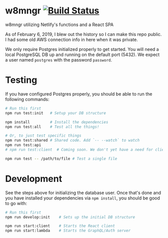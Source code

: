 # w8mngr [![Build Status](https://travis-ci.org/baublet/w8mngr-2020.svg?branch=master)](https://travis-ci.org/baublet/w8mngr-2020)

w8mngr utilizing Netlify's functions and a React SPA

As of February 6, 2019, I blew out the history so I can make this repo public. I had some old AWS connection info in here when it was private.

We only require Postgres initialized properly to get started. You will need a local PostgreSQL DB up and running on the default port (5432). We expect a user named `postgres` with the password `password`.

# Testing

If you have configured Postgres properly, you should be able to run the following commands:

```bash
# Run this first
npm run test:init   # Setup your DB structure

npm install         # Install the dependencies
npm run test:all    # Test all the things!

# Or, to just test specific things
npm run test:shared # Shared code. Add `-- --watch` to watch
npm run test:api
# npm run test:client  # Coming soon. We don't yet have a need for client tests

npm run test -- /path/to/file # Test a single file
```

# Development

See the steps above for initializing the database user. Once that's done and you have installed your dependencies via `npm install`, you should be good to go with:

```bash
# Run this first
npm run develop:init    # Sets up the initial DB structure

npm run start:client    # Starts the React client
npm run start:lambda    # Starts the GraphQL/Auth server
```
